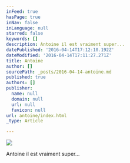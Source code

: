 ```yaml
---
inFeed: true
hasPage: true
inNav: false
inLanguage: null
starred: false
keywords: []
description: Antoine il est vraiment super...
datePublished: '2016-04-14T17:12:10.192Z'
dateModified: '2016-04-14T17:11:27.271Z'
title: Antoine
author: []
sourcePath: _posts/2016-04-14-antoine.md
published: true
authors: []
publisher:
  name: null
  domain: null
  url: null
  favicon: null
url: antoine/index.html
_type: Article

---
```

![](https://the-grid-user-content.s3-us-west-2.amazonaws.com/547339d8-cfe2-4e3a-9cd5-8d3352a9700d.png)

Antoine il est vraiment super...